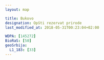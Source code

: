 ```yaml
---
layout: map

title: Bukovo
designation: Opšti rezervat prirode
last_modified_at: 2018-05-31T00:23:04+02:00

WDPA: [145272]
BioRaS: [50]
geoSrbija:
  L1_183: [33]
---
```

